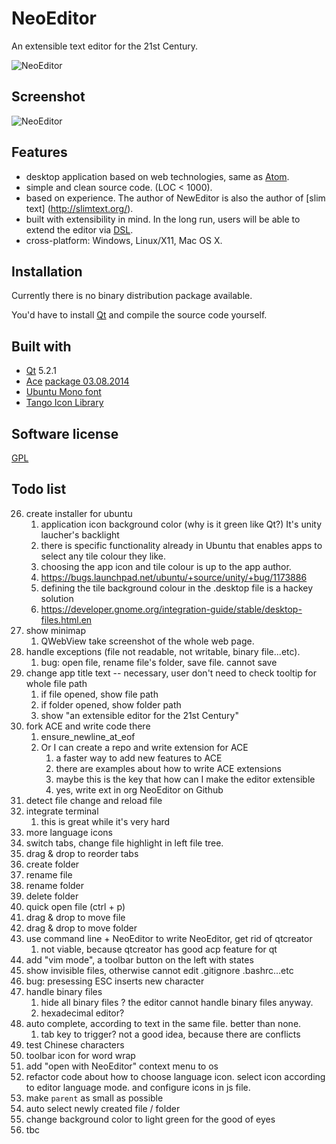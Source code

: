# NeoEditor

An extensible text editor for the 21st Century.

![NeoEditor](https://2.gravatar.com/avatar/4ef64cee069318ccce191f598d4bc294?s=128)


## Screenshot

![NeoEditor](https://raw.github.com/NeoEditor/NeoEditor/master/images/screenshot5.png)


## Features

- desktop application based on web technologies, same as [Atom](https://atom.io/).
- simple and clean source code. (LOC < 1000).
- based on experience. The author of NewEditor is also the author of [slim text] (http://slimtext.org/).
- built with extensibility in mind. In the long run, users will be able to extend the editor via [DSL](http://en.wikipedia.org/wiki/Domain-specific_language).
- cross-platform: Windows, Linux/X11, Mac OS X.


## Installation

Currently there is no binary distribution package available.

You'd have to install [Qt](http://qt-project.org/downloads) and compile the source code yourself.


## Built with

- [Qt](http://qt-project.org/) 5.2.1
- [Ace](http://ace.c9.io/) [package 03.08.2014](https://github.com/ajaxorg/ace-builds/commit/fc9d2cae9fe8e6e95e74c86a31d21caadd8f9f39)
- [Ubuntu Mono font](http://font.ubuntu.com/)
- [Tango Icon Library](http://tango.freedesktop.org/Tango_Icon_Library)


## Software license

[GPL](http://www.gnu.org/licenses/gpl.html)


## Todo list

26. create installer for ubuntu
    1. application icon background color (why is it green like Qt?) It's unity laucher's backlight
    2. there is specific functionality already in Ubuntu that enables apps to select any tile colour they like.
    3. choosing the app icon and tile colour is up to the app author.
    4. https://bugs.launchpad.net/ubuntu/+source/unity/+bug/1173886
    5. defining the tile background colour in the .desktop file is a hackey solution
    6. https://developer.gnome.org/integration-guide/stable/desktop-files.html.en
32. show minimap
    1. QWebView take screenshot of the whole web page.
33. handle exceptions (file not readable, not writable, binary file...etc).
    1. bug: open file, rename file's folder, save file. cannot save
46. change app title text -- necessary, user don't need to check tooltip for whole file path
    1. if file opened, show file path
    2. if folder opened, show folder path
    3. show "an extensible editor for the 21st Century"
50. fork ACE and write code there
    1. ensure_newline_at_eof
    2. Or I can create a repo and write extension for ACE
        1. a faster way to add new features to ACE
        2. there are examples about how to write ACE extensions
        3. maybe this is the key that how can I make the editor extensible
        4. yes, write ext in org NeoEditor on Github
60. detect file change and reload file
61. integrate terminal
    1. this is great while it's very hard
71. more language icons
72. switch tabs, change file highlight in left file tree.
73. drag & drop to reorder tabs
78. create folder
79. rename file
80. rename folder
82. delete folder
83. quick open file (ctrl + p)
84. drag & drop to move file
85. drag & drop to move folder
88. use command line + NeoEditor to write NeoEditor, get rid of qtcreator
    1. not viable, because qtcreator has good acp feature for qt
89. add "vim mode", a toolbar button on the left with states
92. show invisible files, otherwise cannot edit .gitignore .bashrc...etc
94. bug: presessing ESC inserts new character
96. handle binary files
    1. hide all binary files ? the editor cannot handle binary files anyway.
    2. hexadecimal editor?
98. auto complete, according to text in the same file. better than none.
    1. tab key to trigger? not a good idea, because there are conflicts
102. test Chinese characters
104. toolbar icon for word wrap
105. add "open with NeoEditor" context menu to os
106. refactor code about how to choose language icon. select icon according to editor language mode. and configure icons in js file.
107. make `parent` as small as possible
110. auto select newly created file / folder
111. change background color to light green for the good of eyes
112. tbc
